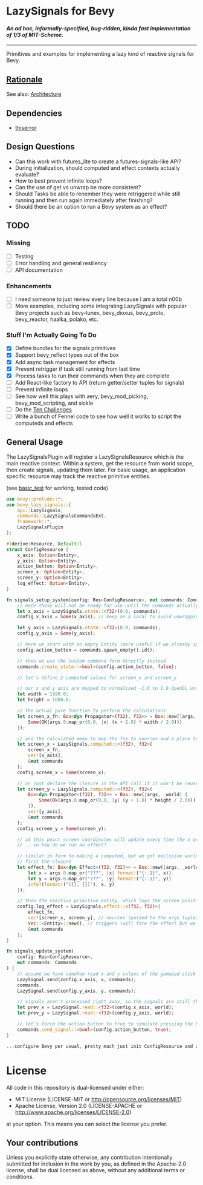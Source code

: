 # LazySignals for Bevy

#### _An ad hoc, informally-specified, bug-ridden, kinda fast implementation of 1/3 of MIT-Scheme._

---

Primitives and examples for implementing a lazy kind of reactive signals for Bevy.

## [Rationale](rationale.md)

See also: [Architecture](architecture.md)

## Dependencies

- [thiserror](https://github.com/dtolnay/thiserror)

## Design Questions

- Can this work with futures_lite to create a futures-signals-like API?
- During initialization, should computed and effect contexts actually evaluate?
- How to best prevent infinite loops?
- Can the use of get vs unwrap be more consistent?
- Should Tasks be able to renember they were retriggered while still running and then run again immediately after finishing?
- Should there be an option to run a Bevy system as an effect?

## TODO

### Missing

- [ ] Testing
- [ ] Error handling and general resiliency
- [ ] API documentation

### Enhancements

- [ ] I need someone to just review every line because I am a total n00b
- [ ] More examples, including some integrating LazySignals with popular Bevy projects
      such as bevy-lunex, bevy_dioxus, bevy_proto, bevy_reactor, haalka, polako, etc.

### Stuff I'm Actually Going To Do

- [x] Define bundles for the signals primitives
- [x] Support bevy_reflect types out of the box
- [x] Add async task management for effects
- [x] Prevent retrigger if task still running from last time
- [x] Process tasks to run their commands when they are complete
- [ ] Add React-like factory to API (return getter/setter tuples for signals)
- [ ] Prevent infinite loops
- [ ] See how well this plays with aery, bevy_mod_picking, bevy_mod_scripting, and sickle
- [ ] Do the [Ten Challenges](https://github.com/bevyengine/bevy/discussions/11100)
- [ ] Write a bunch of Fennel code to see how well it works to script the computeds and effects

## General Usage

The LazySignalsPlugin will register a LazySignalsResource which is the main reactive context.
Within a system, get the resource from world scope, then create signals, updating them later.
For basic usage, an application specific resource may track the reactive primitive entities.

(see [basic_test](examples/basic_test.rs) for working, tested code)

```rust
use bevy::prelude::*;
use bevy_lazy_signals::{
    api::LazySignals,
    commands::LazySignalsCommandsExt,
    framework::*,
    LazySignalsPlugin
};

#[derive(Resource, Default)]
struct ConfigResource {
    x_axis: Option<Entity>,
    y_axis: Option<Entity>,
    action_button: Option<Entity>,
    screen_x: Option<Entity>,
    screen_y: Option<Entity>,
    log_effect: Option<Entity>,
}

fn signals_setup_system(config: Res<ConfigResource>, mut commands: Commands) {
    // note these will not be ready for use until the commands actually run
    let x_axis = LazySignals.state::<f32>(0.0, commands);
    config.x_axis = Some(x_axis); // keep as a local to avoid unwrapping for computed and effect sources

    let y_axis = LazySignals.state::<f32>(0.0, commands);
    config.y_axis = Some(y_axis);

    // here we start with an empty Entity (more useful if we already spawned the entity elsewhere)
    config.action_button = commands.spawn_empty().id();

    // then we use the custom command form directly instead
    commands.create_state::<bool>(config.action_button, false);

    // let's define 2 computed values for screen_x and screen_y

    // our x and y axis are mapped to normalized -1.0 to 1.0 OpenGL units and we want 1080p...
    let width = 1920.0;
    let height = 1080.0;

    // the actual pure function to perform the calculations
    let screen_x_fn: Box<dyn Propagator<(f32), f32>> = Box::new(|args, _world| {
        Some(OK(args.0.map_or(0.0, |x| (x + 1.0) * width / 2.0)))
    });

    // and the calculated memo to map the fns to sources and a place to store the result
    let screen_x = LazySignals.computed::<(f32), f32>(
        screen_x_fn,
        vec![x_axis],
        &mut commands
    );
    config.screen_x = Some(screen_x);

    // or just declare the closure in the API call if it won't be reused
    let screen_y = LazySignals.computed::<(f32), f32>(
        Box<dyn Propagator<(f32), f32>> = Box::new(|args, _world| {
            Some(Ok(args.0.map_or(0.0, |y| (y + 1.0) * height / 2.0)))
        }),
        vec![y_axis],
        &mut commands
    );
    config.screen_y = Some(screen_y);

    // at this point screen coordinates will update every time the x or y axis is sent a new signal
    // ...so how do we run an effect?

    // similar in form to making a computed, but we get exclusive world access
    // first the closure
    let effect_fn: Box<dyn Effect<(f32, f32)>> = Box::new(|args, _world| {
        let x = args.0.map_or("???", |x| format!("{:.1}", x))
        let y = args.0.map_or("???", |y| format!("{:.1}", y))
        info!(format!("({}, {})"), x, y)
    });

    // then the reactive primitive entity, which logs the screen position every time the HID moves
    config.log_effect = LazySignals.effect::<(f32, f32)>{
        effect_fn,
        vec![screen_x, screen_y], // sources (passed to the args tuple)
        Vec::<Entity>::new(), // triggers (will fire the effect but we don't care about the value)
        &mut commands
    };
}

fn signals_update_system(
    config: Res<ConfigResource>,
    mut commands: Commands
) {
    // assume we have somehow read x and y values of the gamepad stick and assigned them to x and y
    LazySignal.send(config.x_axis, x, commands);
    commands.
    LazySignal.send(config.y_axis, y, commands);

    // signals aren't processed right away, so the signals are still the original value
    let prev_x = LazySignal.read::<f32>(config.x_axis, world);
    let prev_y = LazySignal.read::<f32>(config.y_axis, world);

    // let's force the action button to true to simulate pressing the button but use custom command
    commands.send_signal::<bool>(config.action_button, true);
}

...configure Bevy per usual, pretty much just init ConfigResource and add the LazySignalsPlugin
```

# License

All code in this repository is dual-licensed under either:

- MIT License (LICENSE-MIT or http://opensource.org/licenses/MIT)
- Apache License, Version 2.0 (LICENSE-APACHE or http://www.apache.org/licenses/LICENSE-2.0)

at your option. This means you can select the license you prefer.

## Your contributions

Unless you explicitly state otherwise, any contribution intentionally submitted for inclusion in the work by you, as defined in the Apache-2.0 license, shall be dual licensed as above, without any additional terms or conditions.
